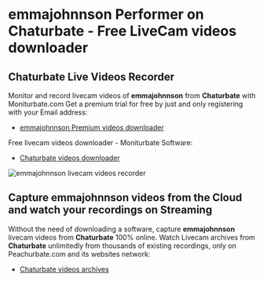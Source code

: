 # emmajohnnson Performer on Chaturbate - Free LiveCam videos downloader

## Chaturbate Live Videos Recorder

Monitor and record livecam videos of **emmajohnnson** from **Chaturbate** with Moniturbate.com
Get a premium trial for free by just and only registering with your Email address:
* [emmajohnnson Premium videos downloader](https://moniturbate.com/request-demo-licence-key.html)

Free livecam videos downloader - Moniturbate Software:
* [Chaturbate videos downloader](https://moniturbate.com/moniturbate-download-software.html)

![emmajohnnson livecam videos recorder](https://peachurnet.com/templates/moniturbate-software.png)


## Capture emmajohnnson videos from the Cloud and watch your recordings on Streaming

Without the need of downloading a software, capture **emmajohnnson** livecam videos from **Chaturbate** 100% online.
Watch Livecam archives from **Chaturbate** unlimitedly from thousands of existing recordings, only on Peachurbate.com and its websites network:
* [Chaturbate videos archives](https://peachurnet.com/)